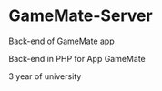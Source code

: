 # GameMate-Server
Back-end of GameMate app


Back-end in PHP for App GameMate

3 year of university
